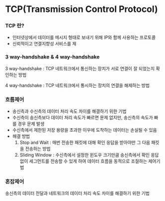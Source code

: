 # TCP(Transmission Control Protocol)

### TCP 란?
- 인터넷상에서 데이터를 메시지 형태로 보내기 위해 IP와 함께 사용하는 프로토콜
- 신뢰적이고 연결지향성 서비스를 제

### 3 way-handshake & 4 way-handshake
3 way-handshake
: TCP 네트워크에서 통신하는 장치가 서로 연결이 잘 되었는지 확인하는 방법

4 way-handshake
: TCP 네트워크에서 통시하는 장치의 연결을 해제하는 방법

### 흐름제어
- 송신측과 수신측의 데이터 처리 속도 차이를 해결하기 위한 기법
- 수신측이 송신측보다 데이터 처리 속도가 빠르면 문제 없지만, 송신측의 속도가 빠를 경우 문제 발생
- 수신측에서 제한된 저장 용량을 초과한 이우에 도착하는 데이터는 손실될 수 있음
- 해결 방법
  1. Stop and Wait : 매번 전송한 패킷에 대해 확인 응답을 받아야만 그 다음 패킷을 전송하는 방법
  2. Sliding Window : 수신측에서 설정한 윈도우 크기만큼 송신측에서 확인 응답없이 세그먼트를 전송할 수 있게 하여 데이터 흐름을 동적으로 조절하는 제어기법

### 혼잡제어
송신측의 데이터 전달과 네트워크의 데이터 처리 속도 차이를 해결하기 위한 기법
